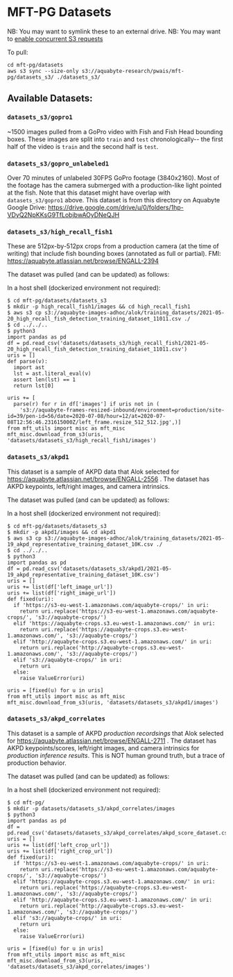 # MFT-PG Datasets

NB: You may want to symlink these to an external drive.
NB: You may want to [enable concurrent S3 requests](https://docs.aws.amazon.com/cli/latest/topic/s3-config.html)

To pull:
```
cd mft-pg/datasets
aws s3 sync --size-only s3://aquabyte-research/pwais/mft-pg/datasets_s3/ ./datasets_s3/
```

## Available Datasets:

### `datasets_s3/gopro1`

~1500 images pulled from a GoPro video with Fish and Fish Head
bounding boxes.  These images are split into `train` and `test`
chronologically-- the first half of the video is `train` and 
the second half is `test`.


### `datasets_s3/gopro_unlabeled1`

Over 70 minutes of unlabeled 30FPS GoPro footage (3840x2160).  Most of the
footage has the camera submerged with a production-like light pointed at the
fish.  Note that this dataset might have overlap with `datasets_s3/gopro1`
above. This dataset is from this directory on Aquabyte Google Drive:
https://drive.google.com/drive/u/0/folders/1hp-VDyQ2NpKKsG9TfLobjbwAOyDNeQJH


### `datasets_s3/high_recall_fish1`

These are 512px-by-512px crops from a production camera (at the time of
writing) that include fish bounding boxes (annotated as full or partial).
FMI: https://aquabyte.atlassian.net/browse/ENGALL-2394 

The dataset was pulled (and can be updated) as follows:

In a host shell (dockerized environment not required):
```
$ cd mft-pg/datasets/datasets_s3
$ mkdir -p high_recall_fish1/images && cd high_recall_fish1
$ aws s3 cp s3://aquabyte-images-adhoc/alok/training_datasets/2021-05-20_high_recall_fish_detection_training_dataset_11011.csv ./
$ cd ../../..
$ python3
import pandas as pd
df = pd.read_csv('datasets/datasets_s3/high_recall_fish1/2021-05-20_high_recall_fish_detection_training_dataset_11011.csv')
uris = []
def parse(v):
  import ast
  lst = ast.literal_eval(v)
  assert len(lst) == 1
  return lst[0]

uris += [
  parse(r) for r in df['images'] if uris not in (
    's3://aquabyte-frames-resized-inbound/environment=production/site-id=39/pen-id=56/date=2020-07-08/hour=12/at=2020-07-08T12:56:46.231615000Z/left_frame.resize_512_512.jpg',)]
from mft_utils import misc as mft_misc
mft_misc.download_from_s3(uris, 'datasets/datasets_s3/high_recall_fish1/images')

```


### `datasets_s3/akpd1`

This dataset is a sample of AKPD data that Alok selected for 
https://aquabyte.atlassian.net/browse/ENGALL-2556 .  The dataset
has AKPD keypoints, left/right images, and camera intrinsics.


The dataset was pulled (and can be updated) as follows:

In a host shell (dockerized environment not required):
```
$ cd mft-pg/datasets/datasets_s3
$ mkdir -p akpd1/images && cd akpd1
$ aws s3 cp s3://aquabyte-images-adhoc/alok/training_datasets/2021-05-19_akpd_representative_training_dataset_10K.csv ./
$ cd ../../..
$ python3
import pandas as pd
df = pd.read_csv('datasets/datasets_s3/akpd1/2021-05-19_akpd_representative_training_dataset_10K.csv')
uris = []
uris += list(df['left_image_url'])
uris += list(df['right_image_url'])
def fixed(uri):
  if 'https://s3-eu-west-1.amazonaws.com/aquabyte-crops/' in uri:
    return uri.replace('https://s3-eu-west-1.amazonaws.com/aquabyte-crops/', 's3://aquabyte-crops/')
  elif 'https://aquabyte-crops.s3.eu-west-1.amazonaws.com/' in uri:
    return uri.replace('https://aquabyte-crops.s3.eu-west-1.amazonaws.com/', 's3://aquabyte-crops/')
  elif 'http://aquabyte-crops.s3.eu-west-1.amazonaws.com/' in uri:
    return uri.replace('http://aquabyte-crops.s3.eu-west-1.amazonaws.com/', 's3://aquabyte-crops/')
  elif 's3://aquabyte-crops/' in uri:
    return uri
  else:
    raise ValueError(uri)

uris = [fixed(u) for u in uris]
from mft_utils import misc as mft_misc
mft_misc.download_from_s3(uris, 'datasets/datasets_s3/akpd1/images')

```

### `datasets_s3/akpd_correlates`

This dataset is a sample of AKPD *production recordsings* that Alok selected
for https://aquabyte.atlassian.net/browse/ENGALL-2711 .  The dataset
has AKPD keypoints/scores, left/right images, and camera intrinsics for
*production inference results*.  This is NOT human ground truth, but a trace
of production behavior.

The dataset was pulled (and can be updated) as follows:

In a host shell (dockerized environment not required):
```
$ cd mft-pg/
$ mkdir -p datasets/datasets_s3/akpd_correlates/images
$ python3
import pandas as pd
df = pd.read_csv('datasets/datasets_s3/akpd_correlates/akpd_score_dataset.csv')
uris = []
uris += list(df['left_crop_url'])
uris += list(df['right_crop_url'])
def fixed(uri):
  if 'https://s3-eu-west-1.amazonaws.com/aquabyte-crops/' in uri:
    return uri.replace('https://s3-eu-west-1.amazonaws.com/aquabyte-crops/', 's3://aquabyte-crops/')
  elif 'https://aquabyte-crops.s3.eu-west-1.amazonaws.com/' in uri:
    return uri.replace('https://aquabyte-crops.s3.eu-west-1.amazonaws.com/', 's3://aquabyte-crops/')
  elif 'http://aquabyte-crops.s3.eu-west-1.amazonaws.com/' in uri:
    return uri.replace('http://aquabyte-crops.s3.eu-west-1.amazonaws.com/', 's3://aquabyte-crops/')
  elif 's3://aquabyte-crops/' in uri:
    return uri
  else:
    raise ValueError(uri)

uris = [fixed(u) for u in uris]
from mft_utils import misc as mft_misc
mft_misc.download_from_s3(uris, 'datasets/datasets_s3/akpd_correlates/images')

```
